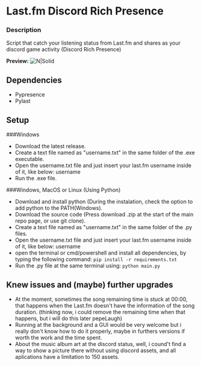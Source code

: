 # Last.fm Discord Rich Presence
### Description
Script that catch your listening status from Last.fm and shares as your discord game activity (Discord Rich Presence)

**Preview:**
![N|Solid](https://cdn.discordapp.com/attachments/673112689207279637/705858416207200319/unknown.png)

## Dependencies
- Pypresence
- Pylast

## Setup

###Windows 
- Download the latest release.
- Create a text file named as "username.txt" in the same folder of the .exe executable.
- Open the username.txt file and just insert your last.fm username inside of it, like below:
        username
- Run the .exe file.

###Windows, MacOS or Linux (Using Python)
- Download and install python (During the instalation, check the option to add python to the PATH(Windows).
- Download the source code (Press download .zip at the start of the main repo page, or use git clone).
- Create a text file named as "username.txt" in the same folder of the .py files.
- Open the username.txt file and just insert your last.fm username inside of it, like below:
        username
- open the terminal or cmd/powershell and install all dependencies, by typing the following command:
`pip install -r requirements.txt`
- Run the .py file at the same terminal using:
`python main.py`

## Knew issues and (maybe) further upgrades
- At the moment, sometimes the song remaining time is stuck at 00:00, that happens when the Last.fm doesn't have the information of the song duration. (thinking now, i could remove the remaining time when that happens, but i will do this later pepeLaugh)
- Running at the background and a GUI would be very welcome but i really don't know how to do it properly, maybe in furthers versions if worth the work and the time spent.
- About the music album art at the discord status, well, i cound't find a way to show a picture there without using discord assets, and all aplications have a limitation to 150 assets.